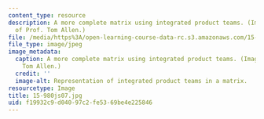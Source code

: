 ```yaml
---
content_type: resource
description: A more complete matrix using integrated product teams. (Image courtesy
  of Prof. Tom Allen.)
file: /media/https%3A/open-learning-course-data-rc.s3.amazonaws.com/15-980j-organizing-for-innovative-product-development-spring-2007/f19932c9d04097c2fe5369be4e225846_15-980js07.jpg
file_type: image/jpeg
image_metadata:
  caption: A more complete matrix using integrated product teams. (Image by Prof.
    Tom Allen.)
  credit: ''
  image-alt: Representation of integrated product teams in a matrix.
resourcetype: Image
title: 15-980js07.jpg
uid: f19932c9-d040-97c2-fe53-69be4e225846
---
```

